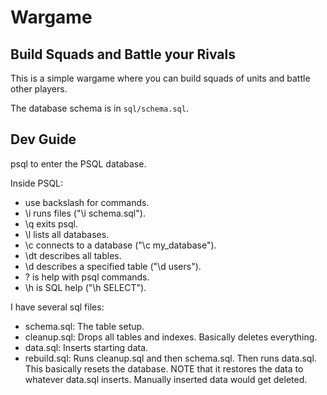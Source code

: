 # Wargame

## Build Squads and Battle your Rivals

This is a simple wargame where you can build squads of units and battle other players.

The database schema is in `sql/schema.sql`.

## Dev Guide

psql <Neon connection string> to enter the PSQL database.

Inside PSQL:
 - use backslash for commands.
 - \i runs files ("\i schema.sql").
 - \q exits psql.
 - \l lists all databases.
 - \c connects to a database ("\c my_database").
 - \dt describes all tables.
 - \d describes a specified table ("\d users").
 - \? is help with psql commands.
 - \h is SQL help ("\h SELECT").

I have several sql files:
 - schema.sql: The table setup.
 - cleanup.sql: Drops all tables and indexes.  Basically deletes everything.
 - data.sql: Inserts starting data.
 - rebuild.sql: Runs cleanup.sql and then schema.sql.  Then runs data.sql.  This basically resets the database.  NOTE that it restores the data to whatever data.sql inserts.  Manually inserted data would get deleted.

